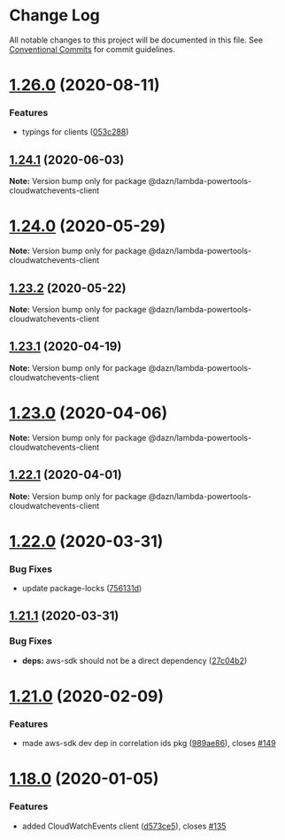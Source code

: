 # Change Log

All notable changes to this project will be documented in this file.
See [Conventional Commits](https://conventionalcommits.org) for commit guidelines.

# [1.26.0](https://github.com/getndazn/dazn-lambda-powertools/compare/v1.25.0...v1.26.0) (2020-08-11)


### Features

* typings for clients ([053c288](https://github.com/getndazn/dazn-lambda-powertools/commit/053c288a69337ad4d537dd115af79b092791e440))





## [1.24.1](https://github.com/getndazn/dazn-lambda-powertools/compare/v1.24.0...v1.24.1) (2020-06-03)

**Note:** Version bump only for package @dazn/lambda-powertools-cloudwatchevents-client





# [1.24.0](https://github.com/getndazn/dazn-lambda-powertools/compare/v1.23.2...v1.24.0) (2020-05-29)

**Note:** Version bump only for package @dazn/lambda-powertools-cloudwatchevents-client





## [1.23.2](https://github.com/getndazn/dazn-lambda-powertools/compare/v1.23.1...v1.23.2) (2020-05-22)

**Note:** Version bump only for package @dazn/lambda-powertools-cloudwatchevents-client





## [1.23.1](https://github.com/getndazn/dazn-lambda-powertools/compare/v1.23.0...v1.23.1) (2020-04-19)

**Note:** Version bump only for package @dazn/lambda-powertools-cloudwatchevents-client





# [1.23.0](https://github.com/getndazn/dazn-lambda-powertools/compare/v1.22.1...v1.23.0) (2020-04-06)

**Note:** Version bump only for package @dazn/lambda-powertools-cloudwatchevents-client





## [1.22.1](https://github.com/getndazn/dazn-lambda-powertools/compare/v1.22.0...v1.22.1) (2020-04-01)

**Note:** Version bump only for package @dazn/lambda-powertools-cloudwatchevents-client





# [1.22.0](https://github.com/getndazn/dazn-lambda-powertools/compare/v1.21.1...v1.22.0) (2020-03-31)


### Bug Fixes

* update package-locks ([756131d](https://github.com/getndazn/dazn-lambda-powertools/commit/756131d))





## [1.21.1](https://github.com/getndazn/dazn-lambda-powertools/compare/v1.21.0...v1.21.1) (2020-03-31)


### Bug Fixes

* **deps:** aws-sdk should not be a direct dependency ([27c04b2](https://github.com/getndazn/dazn-lambda-powertools/commit/27c04b2))





# [1.21.0](https://github.com/getndazn/dazn-lambda-powertools/compare/v1.20.0...v1.21.0) (2020-02-09)


### Features

* made aws-sdk dev dep in correlation ids pkg ([989ae86](https://github.com/getndazn/dazn-lambda-powertools/commit/989ae86)), closes [#149](https://github.com/getndazn/dazn-lambda-powertools/issues/149)





# [1.18.0](https://github.com/getndazn/dazn-lambda-powertools/compare/v1.17.0...v1.18.0) (2020-01-05)


### Features

* added CloudWatchEvents client ([d573ce5](https://github.com/getndazn/dazn-lambda-powertools/commit/d573ce5)), closes [#135](https://github.com/getndazn/dazn-lambda-powertools/issues/135)
